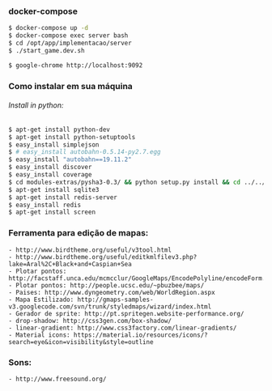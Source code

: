 ### docker-compose
```sh
$ docker-compose up -d
$ docker-compose exec server bash
$ cd /opt/app/implementacao/server
$ ./start_game.dev.sh
```

```sh
$ google-chrome http://localhost:9092
```

### Como instalar em sua máquina

###### Install in python:
```sh
$ apt-get install python-dev
$ apt-get install python-setuptools
$ easy_install simplejson
$ # easy_install autobahn-0.5.14-py2.7.egg
$ easy_install "autobahn==19.11.2"
$ easy_install discover
$ easy_install coverage
$ cd modules-extras/pysha3-0.3/ && python setup.py install && cd ../../
$ apt-get install sqlite3
$ apt-get install redis-server
$ easy_install redis 
$ apt-get install screen
```

### Ferramenta para edição de mapas:
    - http://www.birdtheme.org/useful/v3tool.html
    - http://www.birdtheme.org/useful/editkmlfilev3.php?lake=Aral%2C+Black+and+Caspian+Sea
    - Plotar pontos: http://facstaff.unca.edu/mcmcclur/GoogleMaps/EncodePolyline/encodeForm.html
    - Plotar pontos: http://people.ucsc.edu/~pbuzbee/maps/
    - Paises: http://www.dyngeometry.com/web/WorldRegion.aspx
    - Mapa Estilizado: http://gmaps-samples-v3.googlecode.com/svn/trunk/styledmaps/wizard/index.html
    - Gerador de sprite: http://pt.spritegen.website-performance.org/
    - drop-shadow: http://css3gen.com/box-shadow/
    - linear-gradient: http://www.css3factory.com/linear-gradients/
    - Material icons: https://material.io/resources/icons/?search=eye&icon=visibility&style=outline

### Sons:
    - http://www.freesound.org/
